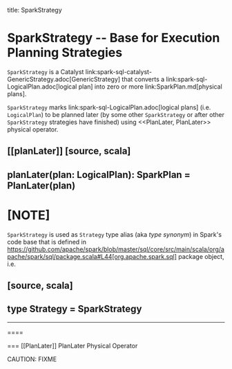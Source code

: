 title: SparkStrategy

# SparkStrategy -- Base for Execution Planning Strategies

`SparkStrategy` is a Catalyst link:spark-sql-catalyst-GenericStrategy.adoc[GenericStrategy] that converts a link:spark-sql-LogicalPlan.adoc[logical plan] into zero or more link:SparkPlan.md[physical plans].

`SparkStrategy` marks link:spark-sql-LogicalPlan.adoc[logical plans] (i.e. `LogicalPlan`) to be planned later (by some other `SparkStrategy` or after other `SparkStrategy` strategies have finished) using <<PlanLater, PlanLater>> physical operator.

[[planLater]]
[source, scala]
----
planLater(plan: LogicalPlan): SparkPlan = PlanLater(plan)
----

[NOTE]
====
`SparkStrategy` is used as `Strategy` type alias (aka _type synonym_) in Spark's code base that is defined in https://github.com/apache/spark/blob/master/sql/core/src/main/scala/org/apache/spark/sql/package.scala#L44[org.apache.spark.sql] package object, i.e.

[source, scala]
----
type Strategy = SparkStrategy
----

---
====

=== [[PlanLater]] PlanLater Physical Operator

CAUTION: FIXME
